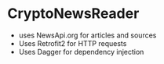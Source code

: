 # CryptoNewsReader
 - uses NewsApi.org for articles and sources
 - Uses Retrofit2 for HTTP requests
 - Uses Dagger for dependency injection